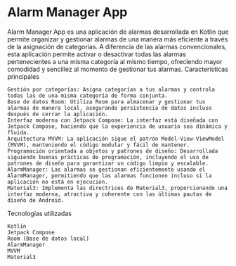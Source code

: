 # Alarm Manager App

Alarm Manager App es una aplicación de alarmas desarrollada en Kotlin que permite organizar y gestionar alarmas de una manera más eficiente a través de la asignación de categorías. A diferencia de las alarmas convencionales, esta aplicación permite activar o desactivar todas las alarmas pertenecientes a una misma categoría al mismo tiempo, ofreciendo mayor comodidad y sencillez al momento de gestionar tus alarmas.
Características principales

    Gestión por categorías: Asigna categorías a tus alarmas y controla todas las de una misma categoría de forma conjunta.
    Base de datos Room: Utiliza Room para almacenar y gestionar tus alarmas de manera local, asegurando persistencia de datos incluso después de cerrar la aplicación.
    Interfaz moderna con Jetpack Compose: La interfaz está diseñada con Jetpack Compose, haciendo que la experiencia de usuario sea dinámica y fluida.
    Arquitectura MVVM: La aplicación sigue el patrón Model-View-ViewModel (MVVM), manteniendo el código modular y fácil de mantener.
    Programación orientada a objetos y patrones de diseño: Desarrollada siguiendo buenas prácticas de programación, incluyendo el uso de patrones de diseño para garantizar un código limpio y escalable.
    AlarmManager: Las alarmas se gestionan eficientemente usando el AlarmManager, permitiendo que las alarmas funcionen incluso si la aplicación no está en ejecución.
    Material3: Implementa las directrices de Material3, proporcionando una interfaz moderna, atractiva y coherente con las últimas pautas de diseño de Android.

Tecnologías utilizadas

    Kotlin
    Jetpack Compose
    Room (Base de datos local)
    AlarmManager
    MVVM
    Material3
